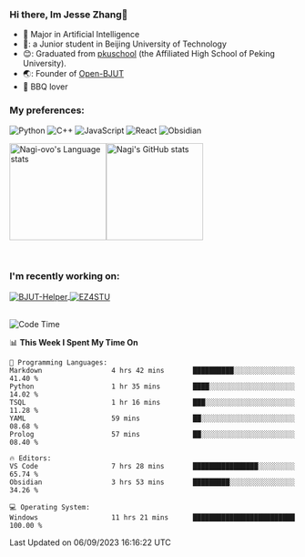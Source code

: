 ### Hi there, Im Jesse Zhang👋
- :orange_book: Major in Artificial Intelligence
- 🔬: a Junior student in Beijing University of Technology
- 😊: Graduated from [pkuschool](https://www.pkuschool.edu.cn/) (the Affiliated High School of Peking University).
- 🌏: Founder of [Open-BJUT](https://github.com/Open-BJUT)
- :meat_on_bone: BBQ lover

### My preferences:
![Python](https://img.shields.io/badge/python-3670A0?style=for-the-badge&logo=python&logoColor=ffdd54)
![C++](https://img.shields.io/badge/c++-%2300599C.svg?style=for-the-badge&logo=c%2B%2B&logoColor=white)
![JavaScript](https://img.shields.io/badge/javascript-%23323330.svg?style=for-the-badge&logo=javascript&logoColor=%23F7DF1E)
![React](https://img.shields.io/badge/react-%2320232a.svg?style=for-the-badge&logo=react&logoColor=%2361DAFB)
![Obsidian](https://img.shields.io/badge/Obsidian-%23483699.svg?style=for-the-badge&logo=obsidian&logoColor=white)
 <!-- ![Docker](https://img.shields.io/badge/docker-%230db7ed.svg?style=for-the-badge&logo=docker&logoColor=white) -->


<div style="display:flex; flex-wrap:wrap; height: 200px;">
  <img height="170" src="https://github-readme-stats-git-main-nagi-ovo.vercel.app/api/top-langs/?username=Nagi-ovo&hide=css,scss,html,java,typescript&layout=compact&card_width=345&card_height=400" alt="Nagi-ovo's Language stats">
  <img height="170" src="https://github-readme-stats-git-main-nagi-ovo.vercel.app/api?username=Nagi-ovo&show_icons=true&theme=radical" alt="Nagi's GitHub stats">
</div>

### I'm recently working on:</a>

 <div>
<a href="https://github.com/Open-BJUT/BJUT-Helper">
  <img align="center" src="https://github-readme-stats-git-main-nagi-ovo.vercel.app/api/pin/?username=Nagi-ovo&repo=BJUT-Helper" alt="BJUT-Helper">
</a>
<a href="https://github.com/Nagi-ovo/EZ4STU">
  <img align="center" src="https://github-readme-stats-git-main-nagi-ovo.vercel.app/api/pin/?username=Nagi-ovo&repo=EZ4STU" alt="EZ4STU">
</a>  
</div>

<br />

<!--START_SECTION:waka-->
![Code Time](http://img.shields.io/badge/Code%20Time-178%20hrs%2042%20mins-blue)

📊 **This Week I Spent My Time On** 

```text
💬 Programming Languages: 
Markdown                 4 hrs 42 mins       ██████████░░░░░░░░░░░░░░░   41.40 % 
Python                   1 hr 35 mins        ████░░░░░░░░░░░░░░░░░░░░░   14.02 % 
TSQL                     1 hr 16 mins        ███░░░░░░░░░░░░░░░░░░░░░░   11.28 % 
YAML                     59 mins             ██░░░░░░░░░░░░░░░░░░░░░░░   08.68 % 
Prolog                   57 mins             ██░░░░░░░░░░░░░░░░░░░░░░░   08.40 % 

🔥 Editors: 
VS Code                  7 hrs 28 mins       ████████████████░░░░░░░░░   65.74 % 
Obsidian                 3 hrs 53 mins       █████████░░░░░░░░░░░░░░░░   34.26 % 

💻 Operating System: 
Windows                  11 hrs 21 mins      █████████████████████████   100.00 % 
```


 Last Updated on 06/09/2023 16:16:22 UTC
<!--END_SECTION:waka-->



